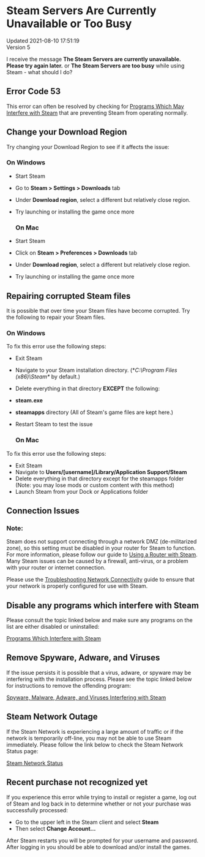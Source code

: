 # Steam Servers Are Currently Unavailable or Too Busy
Updated 2021-08-10 17:51:19  
Version 5  

I receive the message **The Steam Servers are currently unavailable. Please try again later.** or **The Steam Servers are too busy** while using Steam - what should I do?  
  
## Error Code 53
This error can often be resolved by checking for [Programs Which May Interfere with Steam](https://help.steampowered.com/en/faqs/view/1F39-DCB4-FF28-5748) that are preventing Steam from operating normally.  
  
## Change your Download Region
Try changing your Download Region to see if it affects the issue:  
  
### On Windows

* Start Steam
* Go to **Steam > Settings > Downloads** tab
* Under **Download region**, select a different but relatively close region.
* Try launching or installing the game once more

  ### On Mac

* Start Steam
* Click on **Steam > Preferences > Downloads** tab
* Under **Download region**, select a different but relatively close region.
* Try launching or installing the game once more

  
  
## Repairing corrupted Steam files
It is possible that over time your Steam files have become corrupted. Try the following to repair your Steam files.  
### On Windows
To fix this error use the following steps:  

* Exit Steam
* Navigate to your Steam installation directory. (**C:\Program Files (x86)\Steam\**  by default.)
* Delete everything in that directory **EXCEPT** the following:
* **steam.exe**
* **steamapps** directory (All of Steam's game files are kept here.)
* Restart Steam to test the issue

  ### On Mac
To fix this error use the following steps:  

* Exit Steam
* Navigate to **Users/[username]/Library/Application Support/Steam**
* Delete everything in that directory except for the steamapps folder (Note: you may lose mods or custom content with this method)
* Launch Steam from your Dock or Applications folder

  
  
## Connection Issues
  ### Note:
Steam does not support connecting through a network DMZ (de-militarized zone), so this setting must be disabled in your router for Steam to function. For more information, please follow our guide to [Using a Router with Steam](https://help.steampowered.com/en/faqs/view/46D2-B5B1-F0B9-B867).  
Many Steam issues can be caused by a firewall, anti-virus, or a problem with your router or internet connection.  
  
Please use the [Troubleshooting Network Connectivity](https://help.steampowered.com/en/faqs/view/669A-2F68-D1D1-A5EC) guide to ensure that your network is properly configured for use with Steam.  
  
## Disable any programs which interfere with Steam
Please consult the topic linked below and make sure any programs on the list are either disabled or uninstalled:  
  
[Programs Which Interfere with Steam](https://help.steampowered.com/en/faqs/view/1F39-DCB4-FF28-5748)  
  
## Remove Spyware, Adware, and Viruses
If the issue persists it is possible that a virus, adware, or spyware may be interfering with the installation process. Please see the topic linked below for instructions to remove the offending program:  
  
[Spyware, Malware, Adware, and Viruses Interfering with Steam](https://help.steampowered.com/en/faqs/view/70D4-67C8-784D-692A)  
  
## Steam Network Outage
If the Steam Network is experiencing a large amount of traffic or if the network is temporarily off-line, you may not be able to use Steam immediately. Please follow the link below to check the Steam Network Status page:  
  
[Steam Network Status](http://store.steampowered.com/stats/)  
  
## Recent purchase not recognized yet
If you experience this error while trying to install or register a game, log out of Steam and log back in to determine whether or not your purchase was successfully processed:  

* Go to the upper left in the Steam client and select **Steam**
* Then select **Change Account...**

After Steam restarts you will be prompted for your username and password. After logging in you should be able to download and/or install the games.